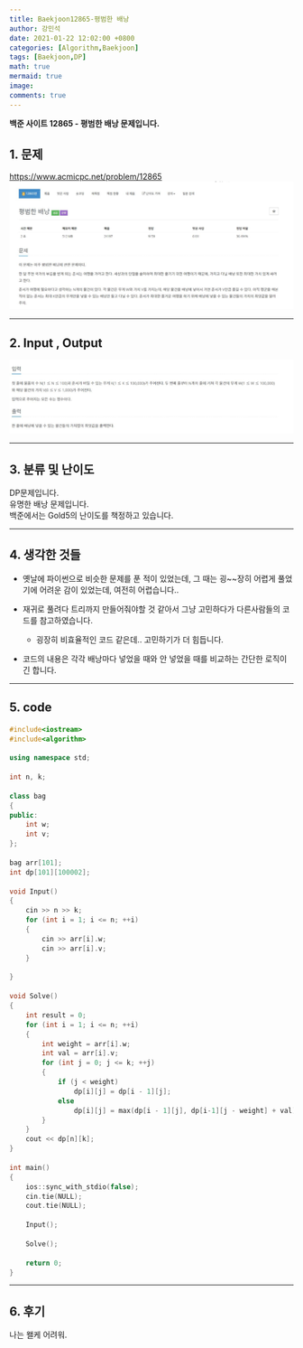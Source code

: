 ```yaml
---
title: Baekjoon12865-평범한 배낭
author: 강민석
date: 2021-01-22 12:02:00 +0800
categories: [Algorithm,Baekjoon]
tags: [Baekjoon,DP]
math: true
mermaid: true
image: 
comments: true
---
```


**백준 사이트 12865 - 평범한 배낭 문제입니다.**

## 1. 문제
<https://www.acmicpc.net/problem/12865>
![](/assets/img/sample/Baekjoon/12865/Problem.JPG)

-----  

## 2. Input , Output
![](/assets/img/sample/Baekjoon/12865/input.JPG)

-----  

## 3. 분류 및 난이도

DP문제입니다.  
유명한 배낭 문제입니다.  
백준에서는 Gold5의 난이도를 책정하고 있습니다.  

-----  

## 4. 생각한 것들

- 옛날에 파이썬으로 비슷한 문제를 푼 적이 있었는데, 그 때는 굉~~장히 어렵게 풀었기에 어려운 감이 있었는데, 여전히 어렵습니다..

- 재귀로 풀려다 트리까지 만들어줘야할 것 같아서 그냥 고민하다가 다른사람들의 코드를 참고하였습니다.
    + 굉장히 비효율적인 코드 같은데.. 고민하기가 더 힘듭니다.

- 코드의 내용은 각각 배낭마다 넣었을 때와 안 넣었을 때를 비교하는 간단한 로직이긴 합니다.


-----  

## 5. code

```c++
#include<iostream>
#include<algorithm>

using namespace std;

int n, k;

class bag
{
public:
	int w;
	int v;
};

bag arr[101];
int dp[101][100002];

void Input()
{
	cin >> n >> k;
	for (int i = 1; i <= n; ++i)
	{
		cin >> arr[i].w;
		cin >> arr[i].v;
	}

}

void Solve()
{
	int result = 0;
	for (int i = 1; i <= n; ++i)
	{
		int weight = arr[i].w;
		int val = arr[i].v;
		for (int j = 0; j <= k; ++j)
		{
			if (j < weight)
				dp[i][j] = dp[i - 1][j];
			else
				dp[i][j] = max(dp[i - 1][j], dp[i-1][j - weight] + val);
		}
	}
	cout << dp[n][k];
}

int main()
{
	ios::sync_with_stdio(false);
	cin.tie(NULL);
	cout.tie(NULL);

	Input();
	
	Solve();

	return 0;
}
```
-----

## 6. 후기
나는 왤케 어려워.









 